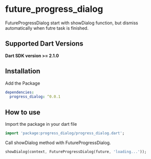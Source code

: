 # future_progress_dialog

FutureProgressDialog start with showDialog function, but dismiss automatically when futre task is finished. 

## Supported Dart Versions
**Dart SDK version >= 2.1.0**

## Installation
Add the Package
```yaml
dependencies:
  progress_dialog: ^0.0.1
```

## How to use

Import the package in your dart file

```dart
import 'package:progress_dialog/progress_dialog.dart';
```

Call showDialog method with FutureProgressDialog.
```dart
showDialog(context, FutureProgressDialog(future, 'loading...'));
```
